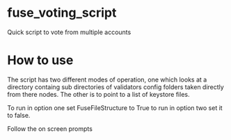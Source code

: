 # fuse_voting_script
Quick script to vote from multiple accounts

# How to use
The script has two different modes of operation, one which looks at a directory containg sub directories of validators 
config folders taken directly from there nodes. The other is to point to a list of keystore files.

To run in option one set FuseFileStructure to True to run in option two set it to false.

Follow the on screen prompts
